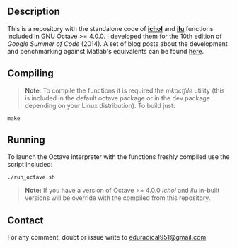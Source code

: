 Description
---------------
This is a repository with the standalone code of **[ichol][1]** and **[ilu][2]** functions included in GNU Octave >= 4.0.0. I developed them for the 10th edition of *Google Summer of Code* (2014). A set of blog posts about the development and benchmarking against Matlab's equivalents can be found [here][3].

Compiling
--------------
>**Note**: To compile the functions it is required the *mkoctfile* utility (this is included in the default octave package or in the dev package depending on your Linux distribution). 
>To build just:

    make
    
Running
------------
To launch the Octave interpreter with the functions freshly compiled use the script included:

    ./run_octave.sh

>**Note:** If you have a version of Octave >= 4.0.0 *ichol*  and *ilu* in-built versions will be override with the compiled from this repository.

 Contact
-------------
For any comment, doubt or issue write to <eduradical951@gmail.com>.

[1]: https://www.gnu.org/software/octave/doc/v4.0.0/Iterative-Techniques.html#XREFichol
[2]: https://www.gnu.org/software/octave/doc/v4.0.0/Iterative-Techniques.html#XREFilu
[3]: http://edu159-gsoc2014.blogspot.co.uk/


